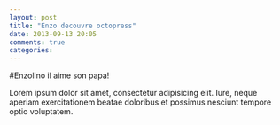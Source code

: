 ```yaml
---
layout: post
title: "Enzo decouvre octopress"
date: 2013-09-13 20:05
comments: true
categories:
---
```

#Enzolino il aime son papa!


Lorem ipsum dolor sit amet, consectetur adipisicing elit. Iure, neque aperiam exercitationem beatae doloribus et possimus nesciunt tempore optio voluptatem.
